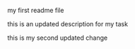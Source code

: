 my first readme file

this is an updated description for my task

this is my second updated change

